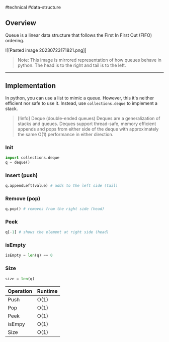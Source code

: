 #technical #data-structure 

## Overview

Queue is a linear data structure that follows the First In First Out (FIFO) ordering.

![[Pasted image 20230723171821.png]]
>Note: This image is mirrored representation of how queues behave in python. The head is to the right and tail is to the left.

---

## Implementation

In python, you can use a list to mimic a queue. However, this it's neither efficient nor safe to use it. Instead, use `collections.deque` to implement a stack.

>[!info] Deque (double-ended queues)
>Deques are a generalization of stacks and queues. Deques support thread-safe, memory efficient appends and pops from either side of the deque with approximately the same O(1) performance in either direction.

### Init
```python
import collections.deque
q = deque()
```

### Insert (push)
```python
q.appendLeft(value) # adds to the left side (tail)
```

### Remove (pop)
```python
q.pop() # removes from the right side (head)
```

### Peek
```python
q[-1] # shows the element at right side (head)
```

### isEmpty
```python
isEmpty = len(q) == 0
```

### Size
```python
size = len(q)
```

| Operation | Runtime |
| --------- | ------- |
| Push      | O(1)    |
| Pop       | O(1)    |
| Peek      | O(1)    |
| isEmpy    | O(1)    |
| Size      | O(1)    |

